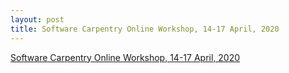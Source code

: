 ```yaml
---
layout: post
title: Software Carpentry Online Workshop, 14-17 April, 2020
---
```

[Software Carpentry Online Workshop, 14-17 April, 2020](https://escience-academy.github.io/2020-04-14-SWC-online/)
